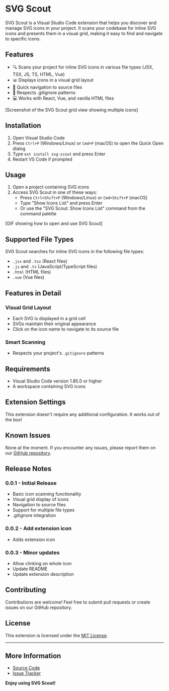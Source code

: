 # SVG Scout

SVG Scout is a Visual Studio Code extension that helps you discover and manage SVG icons in your project. It scans your codebase for inline SVG icons and presents them in a visual grid, making it easy to find and navigate to specific icons.

## Features

- 🔍 Scans your project for inline SVG icons in various file types (JSX, TSX, JS, TS, HTML, Vue)
- 📊 Displays icons in a visual grid layout
- 🔗 Quick navigation to source files
- 🚫 Respects .gitignore patterns
- 💻 Works with React, Vue, and vanilla HTML files

[Screenshot of the SVG Scout grid view showing multiple icons]

## Installation

1. Open Visual Studio Code
2. Press `Ctrl+P` (Windows/Linux) or `Cmd+P` (macOS) to open the Quick Open dialog
3. Type `ext install svg-scout` and press Enter
4. Restart VS Code if prompted

## Usage

1. Open a project containing SVG icons
2. Access SVG Scout in one of these ways:
   - Press `Ctrl+Shift+P` (Windows/Linux) or `Cmd+Shift+P` (macOS)
   - Type "Show Icons List" and press Enter
   - Or use the "SVG Scout: Show Icons List" command from the command palette

[GIF showing how to open and use SVG Scout]

## Supported File Types

SVG Scout searches for inline SVG icons in the following file types:
- `.jsx` and `.tsx` (React files)
- `.js` and `.ts` (JavaScript/TypeScript files)
- `.html` (HTML files)
- `.vue` (Vue files)

## Features in Detail

### Visual Grid Layout
- Each SVG is displayed in a grid cell
- SVGs maintain their original appearance
- Click on the icon name to navigate to its source file

### Smart Scanning
- Respects your project's `.gitignore` patterns

## Requirements

- Visual Studio Code version 1.85.0 or higher
- A workspace containing SVG icons

## Extension Settings

This extension doesn't require any additional configuration. It works out of the box!

## Known Issues

None at the moment. If you encounter any issues, please report them on our [GitHub repository](https://github.com/julianlires/svg-scout).

## Release Notes

### 0.0.1 - Initial Release
- Basic icon scanning functionality
- Visual grid display of icons
- Navigation to source files
- Support for multiple file types
- .gitignore integration

### 0.0.2 - Add extension icon
- Adds extension icon

### 0.0.3 - Minor updates
- Allow clinking on whole icon
- Update README
- Update extension description

## Contributing

Contributions are welcome! Feel free to submit pull requests or create issues on our GitHub repository.

## License

This extension is licensed under the [MIT License](LICENSE).

---

## More Information

- [Source Code](https://github.com/julianlires/svg-scout)
- [Issue Tracker](https://github.com/julianlires/svg-scout/issues)

**Enjoy using SVG Scout!**
